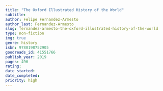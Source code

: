 ```yaml
---
title: "The Oxford Illustrated History of the World"
subtitle: 
author: Felipe Fernandez-Armesto
author_last: Fernandez-Armesto
slug: fernandez-armesto-the-oxford-illustrated-history-of-the-world
type: non-fiction
img: true
genre: history
isbn: 9780198752905
goodreads_id: 41551766
publish_year: 2019
pages: 496
rating: 
date_started:
date_completed:
priority: high
---
```

